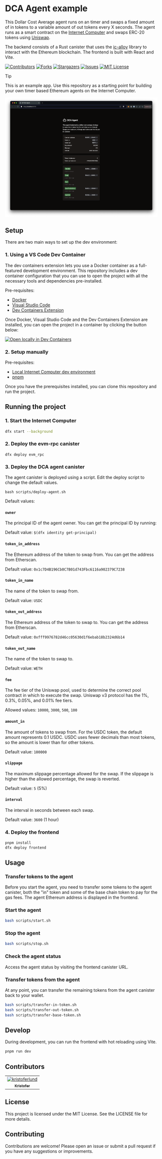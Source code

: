 # DCA Agent example

This Dollar Cost Average agent runs on an timer and swaps a fixed amount of in tokens to a variable amount of out tokens every X seconds. The agent runs as a smart contract on the [Internet Computer](https://internetcomputer.org) and swaps ERC-20 tokens using [Uniswap](https://app.uniswap.org/).

The backend consists of a Rust canister that uses the [ic-alloy](https://github.com/ic-alloy) library to interact with the Ethereum blockchain. The frontend is built with React and Vite.

[![Contributors][contributors-shield]][contributors-url]
[![Forks][forks-shield]][forks-url] [![Stargazers][stars-shield]][stars-url]
[![Issues][issues-shield]][issues-url] [![MIT License][license-shield]](LICENSE)

> [!TIP] 
> This is an example app. Use this repository as a starting point for building your own timer based Ethereum agents on the Internet Computer.

![](./media/screenshot.png)

## Setup

There are two main ways to set up the dev environment:

### 1. Using a VS Code Dev Container

The dev containers extension lets you use a Docker container as a full-featured
development environment. This repository includes a dev container configuration
that you can use to open the project with all the necessary tools and
dependencies pre-installed.

Pre-requisites:

- [Docker](https://www.docker.com/products/docker-desktop)
- [Visual Studio Code](https://code.visualstudio.com/)
- [Dev Containers Extension](https://marketplace.visualstudio.com/items?itemName=ms-vscode-remote.remote-containers)

Once Docker, Visual Studio Code and the Dev Containers Extension are installed,
you can open the project in a container by clicking the button below:

[![Open locally in Dev Containers](https://img.shields.io/static/v1?label=Dev%20Containers&message=Open&color=blue&logo=visualstudiocode)](https://vscode.dev/redirect?url=vscode://ms-vscode-remote.remote-containers/cloneInVolume?url=https://github.com/ic-alloy/ic-alloy-dca)

### 2. Setup manually

Pre-requisites:

- [Local Internet Computer dev environment](https://internetcomputer.org/docs/current/developer-docs/backend/rust/dev-env)
- [pnpm](https://pnpm.io/installation)

Once you have the prerequisites installed, you can clone this repository and run
the project.

## Running the project

### 1. Start the Internet Computer

```bash
dfx start --background
```

### 2. Deploy the evm-rpc canister

```
dfx deploy evm_rpc
```

### 3. Deploy the DCA agent canister

The agent canister is deployed using a script. Edit the deploy script to
change the default values.

```
bash scripts/deploy-agent.sh
```

Default values:

#### `owner`

The principal ID of the agent owner. You can get the principal ID by running:

Default value: `$(dfx identity get-principal)`

#### `token_in_address`

The Ethereum address of the token to swap from. You can get the address from Etherscan.

Default value: `0x1c7D4B196Cb0C7B01d743Fbc6116a902379C7238`

#### `token_in_name`

The name of the token to swap from.

Default value: `USDC`

#### `token_out_address`

The Ethereum address of the token to swap to. You can get the address from Etherscan.

Default value: `0xfff9976782d46cc05630d1f6ebab18b2324d6b14`

#### `token_out_name` 

The name of the token to swap to.

Default value: `WETH`

#### `fee`

The fee tier of the Uniswap pool, used to determine the correct pool contract in which to execute the swap. Uniswap v3 protocol has the 1%, 0.3%, 0.05%, and 0.01% fee tiers. 

Allowed values: `10000`, `3000`, `500`, `100`

#### `amount_in`

The amount of tokens to swap from. For the USDC token, the default amount represents 0.1 USDC. USDC uses fewer decimals than most tokens, so the amount is lower than for other tokens.

Default value: `100000`

#### `slippage`

The maximum slippage percentage allowed for the swap. If the slippage is higher than the allowed percentage, the swap is reverted.

Default value: `5` (5%)

#### `interval`

The interval in seconds between each swap.

Default value: `3600` (1 hour)

### 4. Deploy the frontend

```
pnpm install
dfx deploy frontend
```

## Usage

### Transfer tokens to the agent

Before you start the agent, you need to transfer some tokens to the agent canister, both the "in" token and some of the base chain token to pay for the gas fees. The agent Ethereum address is displayed in the frontend.

### Start the agent

```bash
bash scripts/start.sh
```

### Stop the agent

```bash
bash scripts/stop.sh
```
### Check the agent status

Access the agent status by visiting the frontend canister URL.

### Transfer tokens from the agent

At any point, you can transfer the remaining tokens from the agent canister back to your wallet.

```bash
bash scripts/transfer-in-token.sh
bash scripts/transfer-out-token.sh
bash scripts/transfer-base-token.sh
```

## Develop

During development, you can run the frontend with hot reloading using Vite.

```bash
pnpm run dev
```

## Contributors

<!-- readme: collaborators,contributors -start -->
<table>
 <tbody>
  <tr>
            <td align="center">
                <a href="https://github.com/kristoferlund">
                    <img src="https://avatars.githubusercontent.com/u/9698363?v=4" width="100;" alt="kristoferlund"/>
                    <br />
                    <sub><b>Kristofer</b></sub>
                </a>
            </td>
  </tr>
 <tbody>
</table>
<!-- readme: collaborators,contributors -end -->

## License

This project is licensed under the MIT License. See the LICENSE file for more
details.

## Contributing

Contributions are welcome! Please open an issue or submit a pull request if you
have any suggestions or improvements.

[contributors-shield]:
  https://img.shields.io/github/contributors/ic-alloy/ic-alloy-dca.svg?style=for-the-badge
[contributors-url]: https://github.com/ic-alloy/ic-alloy-dca/graphs/contributors
[forks-shield]:
  https://img.shields.io/github/forks/ic-alloy/ic-alloy-dca.svg?style=for-the-badge
[forks-url]: https://github.com/ic-alloy/ic-alloy-dca/network/members
[stars-shield]:
  https://img.shields.io/github/stars/ic-alloy/ic-alloy-dca?style=for-the-badge
[stars-url]: https://github.com/ic-alloy/ic-alloy-dca/stargazers
[issues-shield]:
  https://img.shields.io/github/issues/ic-alloy/ic-alloy-dca.svg?style=for-the-badge
[issues-url]: https://github.com/ic-alloy/ic-alloy-dca/issues
[license-shield]:
  https://img.shields.io/github/license/ic-alloy/ic-alloy-dca.svg?style=for-the-badge
